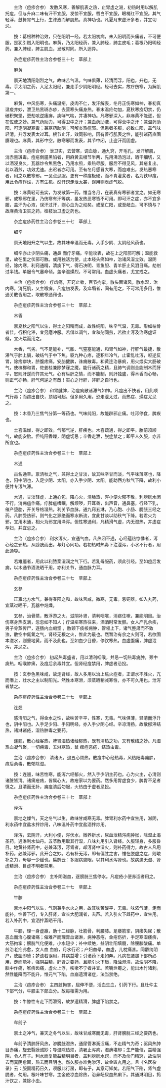<!-- { "loadSidebar": true } -->
　　主治（痘疹合参） 发散风寒，善解肌表之热，止胃虚之渴，初热时用以解肌托痘，但与升麻二味有汗不宜服，发惊不宜服，唇白不宜服，眼梢红不宜服。其气轻浮，鼓舞胃气上行，生津液而解肌热，真神功也。凡夏月末虚汗多者，并宜切忌。

　　按：葛根种种治效，只在阳明一经。若太阳初病，未入阳明而头痛者，不可便服，是犹引贼入阳明也。麻黄，乃太阳经药，兼入肺经，肺主皮毛；葛根乃阳明经药，兼入脾经，脾主肌血，发散时同。所入迥异。

　　杂症痘疹药性主治合参卷三十七　草部上

　　麻黄

　　禀天地清阳刚烈之气，故味苦气温。气味俱薄，轻清而浮，阳也，升也，无毒。手太阴之药，入足太阳经，兼走手少阴阳明经。轻可去实，故疗伤寒，为解肌第一。

　　麻黄，中风伤寒，头痛温疟，皮肉不仁，发汗解表，冬月正伤寒如神，春初真温疫并妙，泄卫热黑斑赤疹，去营寒头痛身热。春末温疟勿加，夏秋寒疫切禁，仍破积聚坚，更劫咳逆痿痹，痰哮气喘，并凄神功。凡寒邪深入，非麻黄不能逐，但在佐使之妙。兼气药助力，可得卫中之汗；兼血药助液，可得营中之汗：兼温药助阳，可逐阴凝寒毒；兼寒药助阴；可解炎热瘟邪。但患者多服，必致亡阳，盖气味轻清，升浮发表太过耳。根节止汗，效同影响，因有善行肌表之性，能引诸药直固腠理也。麻黄，其形中空，散寒邪而发表，其节中闭，止盗汗而固虚。

　　主治（痘疹合参） 泄卫实，去营寒，调血脉，通九窍，开毛孔，发汗解肌，消赤黑斑毒。痘疮倒靥黑陷者，用麻黄去根节半两，先用沸汤泡过，晒干细切，又以酒浸良久，瓦器炒令焦黑色，乃用水煎，乘热尽服。服后不得见风，其疮复出。若以酒煎，功效尤速。出迟者亦可用。至有冬月感冒大寒，而痘难出，发热恶寒者，用之以散寒邪。一见点忌服。更有一种痘极硬，而不肯灌浆者，名为铁甲痘，用此令痘作烂，方有生机。然开窍走泄太甚，误用则表虚气脱。

　　按：麻黄轻可去实，为发散第一药。惟当冬月，在表真有寒邪者宜之。如无寒邪，或寒邪在里，乃伤寒有汗等病，虽发热恶寒皆不可用。即可汗之症，亦不宜多服，盖汗为心液，误汗过汗，则心血为之动矣。或至亡阳，或至衄血，可不慎与？故麻黄治卫实之药，桂枝治卫虚之药也。

　　杂症痘疹药性主治合参卷三十七　草部上

　　细辛

　　禀天地阳升之气以生，故其味辛温而无毒。入手少阴、太阴经风药也。

　　细辛亦止少阴头痛，通鼻 而疗牙痛。辛能攻表，故在上之阳邪可解；温能救里，故在里之伏邪可散。或用独活为使，止本经头痛如神，治诸风湿立效。温阴经，除内寒，利窍通精，清痰下气，得石决明、青鱼胆、青羊肝止风泪目痛。劫剂过半钱。单服令气塞命倾，盖辛温燥烈，不可常用。血虚头痛者，尤宜戒之。

　　主治（痘疹合参） 疗齿痛，开窍止嗽，百节拘挛，散头面诸风，散水湿，治内寒，消死肌，又主喉痹。凡痘初发表，及痒塌者，间有用之，不可常用多用，惟通关散皆用之，取散寒通窍也。

　　杂症痘疹药性主治合参卷三十七　草部上

　　木香

　　禀夏秋之阳气以生，得土之阳精而成，故性纯阳，味辛气温，无毒。形如枯骨者佳。行积化滞，宜另磨冲服。若借以调气，宜和剂同煎，若欲止泻及治寒虚证候，宜火煨而用之。

　　木香，气劣。气不足能补，气胀、气窒塞能通，和胃气如神，行肝气最捷，散滞气于肺上膈，破结气于中下焦。驱九种心疼，逐积年冷气，止霍乱吐泻，呕逆反胃，除痞癖块，脐腹疼痛，安胎健脾，诛痈散毒。和黄连治暴痢，用火煨实大肠破气，使槟榔和胃，佐姜桂兼除梦寐之魇。能行诸药之精，且肺气调则金能制木而肝平，怒则肝逆而忤其元气，心有纵肝之情，而不能制，则肝独盛，得木香而心畅，则正气亦畅，肝气何逆之有哉！实心之行肝，非肝之自行也。

　　主治（痘疹合参） 和胃腱脾，治痘痢散诸滞气如神。凡痘出不快者，用此顺气行毒；而痘出自快，顶陷可起。但多用久用，恐走泄太过，而热症、燥症尤忌之。

　　按：木香乃三焦气分第一等药也。气味纯阳，故能辟邪止痛。吐泻停食，脾疾也。

　　土喜温燥，得之即效。气郁气逆，肝疾也。木喜疏通，得之即平。胎前须顺气，故能安胎。但纯阳香燥，阴虚切忌；辛香走泄，脱症禁之；即平人久服，亦非所宜也。

　　杂症痘疹药性主治合参卷三十七　草部上

　　木通

　　古名通草。禀清秋之气，兼得土之甘淡，故其味辛甘而淡，气平味薄寒也，降也，阳中阴也，入足少阴、太阳，亦入手少阴、太阳。能助西方秋气下降，故利小便并专泻气滞。

　　木通，甘淡轻虚，上通心包，降心火，清肺热，泻小便火郁不散，利膀胱水闭不行，消痈疽作痛，疗脾疽嗜眠，解烦哕，开耳聋，出声音，通鼻塞，行经下乳，催产堕胎，开关导格湿热，利关节血脉，通九窍五淋，乃心胞、小肠、膀胱三经之药。凡肺受热邪，则气化之源绝而寒水断流，宜此甘淡以助秋气下降。若君火为邪，宜用木通，相火为邪宜用泽泻。但性寒通利，凡精滑气虚，内无湿热，并虚症孕妇，并宜忌之。

　　主治（痘疹合参） 利水泻火，宣通气血。凡热闭不通，心经蕴热惊悸者，泻心经之邪热，从膀胱而出，与灯心同功。若初热时热毒下注泄泻，小水不行者，用此通导。

　　若难靥者，用此以利脓浆湿润之气下行。若乳母服药，须此引经。至如痘后发痈，以木通节酒洗晒干用，亦利关节，通血脉力耳。

　　杂症痘疹药性主治合参卷三十七　草部上

　　玄参

　　正禀北方水气，兼得春阳之和，故味苦咸，微寒，无毒。忌铜器。如入丸药，宜蒸过晒干，瓦器中焙燥。

　　玄参，治骨蒸，散浮游之火，滋阴补肾，清利咽喉，消痰住嗽，兼能明目。治伤寒身热支满，忽忽如不知人；疗温疟寒热往来，洒洒时常发颤。女人产乳余疾，男子骨蒸传尸，逐肠内血瘕坚 ，散颈下痰核痈肿，管领上下，诸气整肃而不致浊，散空中氤氲之气，肾经无根之火，惟此为最也。然暂治有余之火则可，若欲固本滋水，则重地黄，而不及此也。至如血少目昏，停饮寒热，血虚腹痛，脾虚泄泻，并忌之。

　　主治（痘疹合参） 初起热毒盛者，用以清利咽喉，并忌一切热毒痈肿，颈中痰热，咽喉肿痛，及痘后余毒并宜。但肾经痘禁用，脾虚者忌投。

　　按：玄参色黑味咸，故走肾经，故人多用以治上焦火症者，正谓水不胜火，亢而僭上，壮水之主以制阳光。然性本寒滑，须蒸晒稍减寒性，亦不可久用也。泄泻者禁之。

　　杂症痘疹药性主治合参卷三十七　草部上

　　连翘

　　感清阳之气，得金水之性，故味苦辛平，性寒，无毒。气味俱薄，轻清而浮升也，阴中阳也。入手足少阳、手阳明经，亦入手少阴心经。辛凉清扬，故散郁滞结热，诸淋诸疮，湿热肿毒之要药。

　　连翘，散心经客热，脾胃湿热诸经郁热，既有清热之功，又有散结之妙。凡湿热血凝气聚，一切痈毒，五淋寒热，鼠 瘰痘恶疮，结热虫毒。

　　主治（痘疹合参） 清诸火，退五心烦热，散痘中心经热毒，风热阳毒痈肿，痘后余毒，散郁除湿。

　　按：连翘，味苦性寒，能泻六经郁火，然入手少阴主药也。心为火主，心清则诸脏皆清。诸痛疮疡，皆属心火，故疮家以为要药。然多用胃虚食少，脾胃不足者慎之。且清而无补，痈疽溃后勿服，火热由于虚者忌投。

　　杂症痘疹药性主治合参卷三十七　草部上

　　泽泻

　　禀地之燥气，天之冬气以生，故味甘咸寒无毒。脾胃利水药中宜生用，滋阴，利水药中宜盐水拌炒用，八味温补药中宜盐酒拌炒用。

　　泽泻，去阴汗，大利小便，泻伏水，微养新水，尿血泄精泻痢肿胀，除湿止渴圣药，通淋利水仙丹。五苓散用取其行湿，八味丸用引入肾经。久服轻身，多服昏目。地黄补肾药中，必兼泽泻，泻肾者，却泻肾中湿火，则补药得力，故古人凡用补药，必兼泻邪，此开合之妙。若有补无泻，即有偏胜之害，惟在脱虚之症，则峻补之力，毋容一少缓也。扁鹊云：多服病患眼，以其利水泻肾也。故病患无湿、肾虚精滑、目虚不明者禁用。

　　主治（痘疹合参） 主补阴滋血，逐膀胱三焦停水。凡痘疮小便赤涩者用之。

　　杂症痘疹药性主治合参卷三十七　草部上

　　牛膝

　　禀地中阳气以生，气则兼乎水火之用，故其味苦酸平，无毒。味浓气薄，走而能补，性善下行，专入肝肾，宜长大肥润者，去芦。若入引火下趋药中，宜生用。若入补药中，宜洒拌蒸晒干用。

　　牛膝，理一身虚羸，助十二经脉，壮筋骨，利腰膝。足痿筋挛，阴痿失尿；散恶血而治心腹诸痛；催难产而理膏血诸淋，痈肿恶疮，金疮伤折，手足寒湿痿痹，大筋拘挛；膀胱气化便难，小水短少；补中续绝，益阴壮阳填髓，除腰膝酸痛。单煎治老疟弗愈，女人血 血瘕，月水行迟；产妇血晕，血虚，儿枕痛甚。同麝纳阴户，使胎即堕；梦遗若误用，其病益增；引诸药下走如奔。凡病在腰腿下部所必用，走而能补，强阴益精，肝肾之要药，且能引火下趋，降浊澄清，故浊阴不降，脑中作痛，喉痹齿痛，虚火上浮，咳嗽不宁者并宜。若嚼烂罨之，能出木竹诸刺。然性能降而不能升，惟元气下陷，血崩遗滑诸症，法当禁绝。

　　主治（痘疹合参） 主四肢拘挛，屈伸不便，活血生血，引药下行。且杜仲主下部气分，牛膝主下部血分。故每相需为用。

　　按：牛膝性专走下而滑窍，故梦遗精滑，脾虚下陷禁之。

　　杂症痘疹药性主治合参卷三十七　草部上

　　车前子

　　禀土之冲气，兼天之冬气以生，故味甘咸寒而无毒，肝肾膀胱三经之要药也。

　　车前子清肺肝风热，渗膀胱湿热，通尿管淋沥涩痛，不走精气为奇；驱风热肿目赤痛，旋去翳膜诚妙；导湿除热烦，清暑止泻痢，湿痹堪却；生产能催，益精强阴，令人有子。利水而复能益精明目者，盖利膀胱水窍，而不及命门精窍，故浊阴去而真阴愈固，热去而目明也。然久服亦难免渗泻，故金匮丸用之。且《名医杂录》云：服固精药日久，须服此行房，即有子，其意可知矣。若阳气下陷，肾气虚脱者，勿用。根叶味甘寒，主金疮凉血除热，治鼻衄尿血热痢下。其通淋明目，捣汁饮之，兼除小虫。

